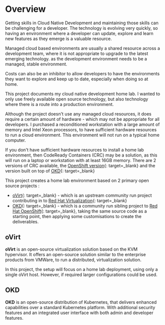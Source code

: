 # Overview

Getting skills in Cloud Native Development and maintaining those skills can be challenging for a developer.  The technology is evolving very quickly, so having an environment where a developer can update,  explore and learn new features as they emerge is a valuable resource.

Managed cloud based environments are usually a shared resource across a development team, where it is not appropriate to upgrade to the latest emerging technology. as the development environment needs to be a managed, stable environment.

Costs can also be an inhibitor to allow developers to have the environments they want to explore and keep up to date, especially when doing so at home.

This project documents my cloud native development home lab.  I wanted to only use freely available open source technology, but also technology where there is a route into a production environment.

Although the project doesn't use any managed cloud resources, it does require a certain amount of hardware - which may not be appropriate for all developers.  I purchased a reconditioned workstation with a large amount of memory and Intel Xeon processors, to have sufficient hardware resources to run a cloud environment.  This environment will not run on a typical home computer.

If you don't have sufficient hardware resources to install a home lab environment, then CodeReady Containers (CRC) may be a solution, as this will run on a laptop or workstation with at least 16GB memory.  There are 2 versions of CRC available, the [OpenShift version](https://developers.redhat.com/products/codeready-containers/overview){: target=_blank} and the version built on top of [OKD](https://www.okd.io/crc/){: target=_blank}

This project creates a home lab environment based on 2 primary open source projects :

- [oVirt](https://ovirt.org){: target=_blank} - which is an upstream community run project contributing in to [Red Hat Virtualization](https://www.redhat.com/en/technologies/virtualization/enterprise-virtualization){: target=_blank}
- [OKD](https://okd.io){: target=_blank} - which is a community run sibling project to [Red Hat OpenShift](https://www.openshift.com){: target=_blank}, taking the same source code as a starting point, then applying some customisations to create the deliverables.

## oVirt

**oVirt** is an open-source virtualization solution based on the KVM hypervisor.  It offers an open-source solution similar to the enterprise products from VMWare, to run a distributed, virtualization solution.  

In this project, the setup will focus on a home lab deployment, using only a single oVirt host.  However, if required larger configurations could be used.

## OKD

**OKD** is an open-source distribution of Kubernetes, that delivers enhanced capabilities over a standard Kubernetes platform.  With additional security features and an integrated user interface with both admin and developer features.
